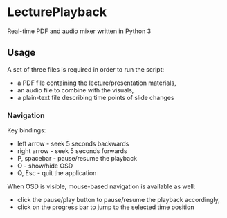 # LecturePlayback
Real-time PDF and audio mixer written in Python 3

## Usage
A set of three files is required in order to run the script:
* a PDF file containing the lecture/presentation materials,
* an audio file to combine with the visuals,
* a plain-text file describing time points of slide changes

### Navigation
Key bindings:
* left arrow - seek 5 seconds backwards
* right arrow - seek 5 seconds forwards
* P, spacebar - pause/resume the playback
* O - show/hide OSD
* Q, Esc - quit the application

When OSD is visible, mouse-based navigation is available as well:
* click the pause/play button to pause/resume the playback accordingly,
* click on the progress bar to jump to the selected time position
